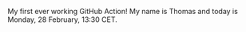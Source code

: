 My first ever working GitHub Action!
My name is Thomas and today is Monday, 28 February, 13:30 CET. 
